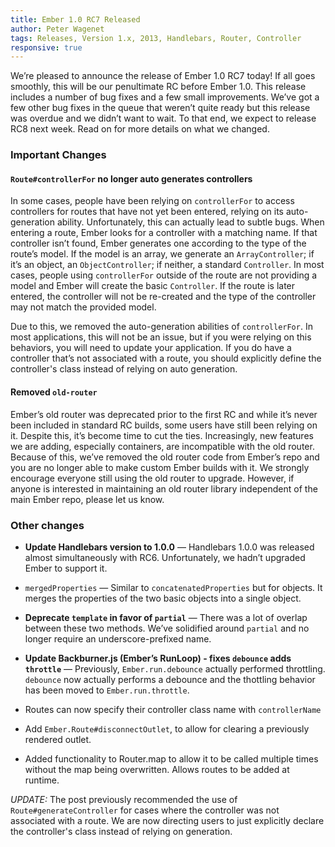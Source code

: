 ```yaml
---
title: Ember 1.0 RC7 Released
author: Peter Wagenet
tags: Releases, Version 1.x, 2013, Handlebars, Router, Controller
responsive: true
---
```


We’re pleased to announce the release of Ember 1.0 RC7 today! If all goes smoothly, this will be our penultimate RC before Ember 1.0.  This release includes a number of bug fixes and a few small improvements. We’ve got a few other bug fixes in the queue that weren’t quite ready but this release was overdue and we didn’t want to wait. To that end, we expect to release RC8 next week. Read on for more details on what we changed.

### Important Changes

#### `Route#controllerFor` no longer auto generates controllers

In some cases, people have been relying on `controllerFor` to access controllers for routes that have not yet been entered, relying on its auto-generation ability. Unfortunately, this can actually lead to subtle bugs. When entering a route, Ember looks for a controller with a matching name. If that controller isn’t found, Ember generates one according to the type of the route’s model. If the model is an array, we generate an `ArrayController`; if it’s an object, an `ObjectController`; if neither, a standard `Controller`. In most cases, people using `controllerFor` outside of the route are not providing a model and Ember will create the basic `Controller`. If the route is later entered, the controller will not be re-created and the type of the controller may not match the provided model.

Due to this, we removed the auto-generation abilities of `controllerFor`. In most applications, this will not be an issue, but if you were relying on this behaviors, you will need to update your application. If you do have a controller that’s not associated with a route, you should explicitly define the controller's class instead of relying on
auto generation.

#### Removed `old-router`

Ember’s old router was deprecated prior to the first RC and while it’s never been included in standard RC builds, some users have still been relying on it. Despite this, it’s become time to cut the ties. Increasingly, new features we are adding, especially containers, are incompatible with the old router. Because of this, we’ve removed the old router code from Ember’s repo and you are no longer able to make custom Ember builds with it. We strongly encourage everyone still using the old router to upgrade. However, if anyone is interested in maintaining an old router library independent of the main Ember repo, please let us know.

### Other changes

* **Update Handlebars version to 1.0.0** — Handlebars 1.0.0 was released almost simultaneously with RC6. Unfortunately, we hadn’t upgraded Ember to support it.

* `mergedProperties` — Similar to `concatenatedProperties` but for objects. It merges the properties of the two basic objects into a single object.

* **Deprecate `template` in favor of `partial`** — There was a lot of overlap between these two methods. We’ve solidified around `partial` and no longer require an underscore-prefixed name.

* **Update Backburner.js (Ember’s RunLoop) - fixes `debounce` adds `throttle`** — Previously, `Ember.run.debounce` actually performed throttling. `debounce` now actually performs a debounce and the thottling behavior has been moved to `Ember.run.throttle`.

* Routes can now specify their controller class name with `controllerName`

* Add `Ember.Route#disconnectOutlet`, to allow for clearing a previously rendered outlet.

* Added functionality to Router.map to allow it to be called multiple times without the map being overwritten. Allows routes to be added at runtime.

_UPDATE:_ The post previously recommended the use of `Route#generateController` for cases where the controller was not associated with a route. We are now directing users to just explicitly declare the controller's class instead of relying on generation.